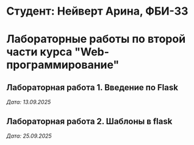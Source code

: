 # Студент: Нейверт Арина, ФБИ-33

# Лабораторные работы по второй части курса "Web-программирование"

## Лабораторная работа 1. Введение по Flask

*Дата: 13.09.2025* 

## Лабораторная работа 2. Шаблоны в flask

*Дата: 25.09.2025*
